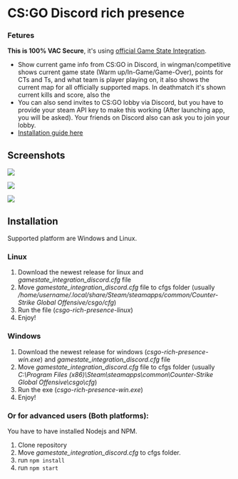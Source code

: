 # CS:GO Discord rich presence
### Fetures

**This is 100% VAC Secure**, it's using [official Game State Integration](https://developer.valvesoftware.com/wiki/Counter-Strike:_Global_Offensive_Game_State_Integration).

 - Show current game info from CS:GO in Discord, in wingman/competitive shows current game state (Warm up/In-Game/Game-Over), points for CTs and Ts, and what team is player playing on, it also shows the current map for all officially supported maps. In deathmatch it's shown current kills and score, also the 
 - You can also send invites to CS:GO lobby via Discord, but you have to provide your steam API key to make this working (After launching app, you will be asked). Your friends on Discord also can ask you to join your lobby.
 - [Installation guide here](#installation)

## Screenshots
![](https://raw.githubusercontent.com/borisgrigorov/CSGO-Discord-rich-presence/master/screenshots/1.png)

![](https://raw.githubusercontent.com/borisgrigorov/CSGO-Discord-rich-presence/master/screenshots/3.png)

![](https://raw.githubusercontent.com/borisgrigorov/CSGO-Discord-rich-presence/master/screenshots/4.png)

## Installation
Supported platform are Windows and Linux.

### Linux
 1. Download the newest release for linux and *gamestate_integration_discord.cfg* file
 2. Move *gamestate_integration_discord.cfg* file to cfgs folder (usually */home/username/.local/share/Steam/steamapps/common/Counter-Strike Global Offensive/csgo/cfg*)
 3. Run the file (*csgo-rich-presence-linux*)
 4. Enjoy!

### Windows
 1. Download the newest release for windows (*csgo-rich-presence-win.exe*) and *gamestate_integration_discord.cfg* file
 2. Move *gamestate_integration_discord.cfg* file to cfgs folder (usually *C:\Program Files (x86)\Steam\steamapps\common\Counter-Strike Global Offensive\csgo\cfg*)
 3. Run the exe (*csgo-rich-presence-win.exe*)
 4. Enjoy!
 

### Or for advanced users (Both platforms):

You have to have installed Nodejs and NPM.
 1. Clone repository
 2. Move *gamestate_integration_discord.cfg* to cfgs folder.
 2. run `npm install`
 3. run `npm start`